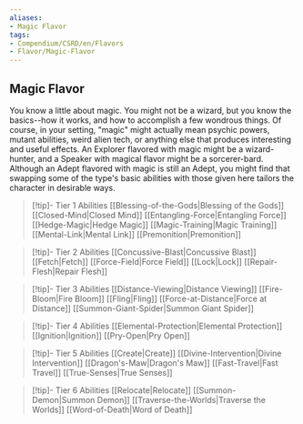 ```yaml
---
aliases:
- Magic Flavor
tags:
- Compendium/CSRD/en/Flavors
- Flavor/Magic-Flavor
---
```


  
## Magic Flavor  
You know a little about magic. You might not be a wizard, but you know the basics--how it works, and how to accomplish a few wondrous things. Of course, in your setting, "magic" might actually mean psychic powers, mutant abilities, weird alien tech, or anything else that produces interesting and useful effects. An Explorer flavored with magic might be a wizard-hunter, and a Speaker with magical flavor might be a sorcerer-bard. Although an Adept flavored with magic is still an Adept, you might find that swapping some of the type's basic abilities with those given here tailors the character in desirable ways.  

>[!tip]- Tier 1 Abilities
>[[Blessing-of-the-Gods|Blessing of the Gods]]
>[[Closed-Mind|Closed Mind]]
>[[Entangling-Force|Entangling Force]]
>[[Hedge-Magic|Hedge Magic]]
>[[Magic-Training|Magic Training]]
>[[Mental-Link|Mental Link]]
>[[Premonition|Premonition]]

>[!tip]- Tier 2 Abilities
>[[Concussive-Blast|Concussive Blast]]
>[[Fetch|Fetch]]
>[[Force-Field|Force Field]]
>[[Lock|Lock]]
>[[Repair-Flesh|Repair Flesh]]

>[!tip]- Tier 3 Abilities
>[[Distance-Viewing|Distance Viewing]]
>[[Fire-Bloom|Fire Bloom]]
>[[Fling|Fling]]
>[[Force-at-Distance|Force at Distance]]
>[[Summon-Giant-Spider|Summon Giant Spider]]

>[!tip]- Tier 4 Abilities
>[[Elemental-Protection|Elemental Protection]]
>[[Ignition|Ignition]]
>[[Pry-Open|Pry Open]]

>[!tip]- Tier 5 Abilities
>[[Create|Create]]
>[[Divine-Intervention|Divine Intervention]]
>[[Dragon's-Maw|Dragon's Maw]]
>[[Fast-Travel|Fast Travel]]
>[[True-Senses|True Senses]]

>[!tip]- Tier 6 Abilities
>[[Relocate|Relocate]]
>[[Summon-Demon|Summon Demon]]
>[[Traverse-the-Worlds|Traverse the Worlds]]
>[[Word-of-Death|Word of Death]]
